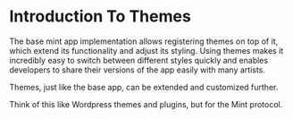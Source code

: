 # Introduction To Themes

The base mint app implementation allows registering themes on top of it,
which extend its functionality and adjust its styling. Using themes makes it incredibly
easy to switch between different styles quickly and enables developers to share
their versions of the app easily with many artists.

Themes, just like the base app, can be extended and customized further.

Think of this like Wordpress themes and plugins, but for the Mint protocol.
